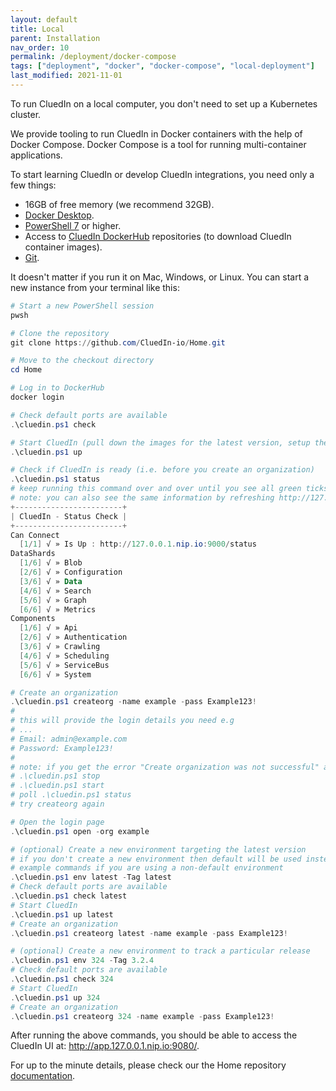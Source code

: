 ```yaml
---
layout: default
title: Local
parent: Installation
nav_order: 10
permalink: /deployment/docker-compose
tags: ["deployment", "docker", "docker-compose", "local-deployment"]
last_modified: 2021-11-01
---
```


To run CluedIn on a local computer, you don't need to set up a Kubernetes cluster. 

We provide tooling to run CluedIn in Docker containers with the help of Docker Compose. Docker Compose is a tool for running multi-container applications.

To start learning CluedIn or develop CluedIn integrations, you need only a few things:

* 16GB of free memory (we recommend 32GB).
* [Docker Desktop](https://www.docker.com/products/docker-desktop).
* [PowerShell 7](https://docs.microsoft.com/en-us/powershell/scripting/install/installing-powershell?view=powershell-7.1) or higher.
* Access to [CluedIn DockerHub](https://hub.docker.com/orgs/cluedin) repositories (to download CluedIn container images).
* [Git](https://git-scm.com/).

It doesn't matter if you run it on Mac, Windows, or Linux.
You can start a new instance from your terminal like this:

```powershell
# Start a new PowerShell session
pwsh

# Clone the repository
git clone https://github.com/CluedIn-io/Home.git

# Move to the checkout directory
cd Home

# Log in to DockerHub
docker login

# Check default ports are available
.\cluedin.ps1 check

# Start CluedIn (pull down the images for the latest version, setup the containers, start the containers)
.\cluedin.ps1 up

# Check if CluedIn is ready (i.e. before you create an organization)
.\cluedin.ps1 status
# keep running this command over and over until you see all green ticks
# note: you can also see the same information by refreshing http://127.0.0.1.nip.io:9000/status in your browser
+------------------------+
| CluedIn - Status Check |
+------------------------+
Can Connect
  [1/1] √ » Is Up : http://127.0.0.1.nip.io:9000/status
DataShards
  [1/6] √ » Blob
  [2/6] √ » Configuration
  [3/6] √ » Data
  [4/6] √ » Search
  [5/6] √ » Graph
  [6/6] √ » Metrics
Components
  [1/6] √ » Api
  [2/6] √ » Authentication
  [3/6] √ » Crawling
  [4/6] √ » Scheduling
  [5/6] √ » ServiceBus
  [6/6] √ » System

# Create an organization
.\cluedin.ps1 createorg -name example -pass Example123!
#
# this will provide the login details you need e.g
# ...
# Email: admin@example.com
# Password: Example123!
#
# note: if you get the error "Create organization was not successful" and the status check is good then you will need to stop/start the solution
# .\cluedin.ps1 stop
# .\cluedin.ps1 start
# poll .\cluedin.ps1 status
# try createorg again

# Open the login page
.\cluedin.ps1 open -org example

# (optional) Create a new environment targeting the latest version
# if you don't create a new environment then default will be used instead and the env name can be omitted
# example commands if you are using a non-default environment
.\cluedin.ps1 env latest -Tag latest
# Check default ports are available
.\cluedin.ps1 check latest
# Start CluedIn
.\cluedin.ps1 up latest
# Create an organization
.\cluedin.ps1 createorg latest -name example -pass Example123!

# (optional) Create a new environment to track a particular release
.\cluedin.ps1 env 324 -Tag 3.2.4
# Check default ports are available
.\cluedin.ps1 check 324
# Start CluedIn
.\cluedin.ps1 up 324
# Create an organization
.\cluedin.ps1 createorg 324 -name example -pass Example123!
```

After running the above commands, you should be able to access the CluedIn UI at: <a href="http://app.127.0.0.1.nip.io:9080/" target="_blank">http://app.127.0.0.1.nip.io:9080/</a>.

For up to the minute details, please check our the Home repository <a href="https://cluedin-io.github.io/Home/" target="_blank">documentation</a>.
